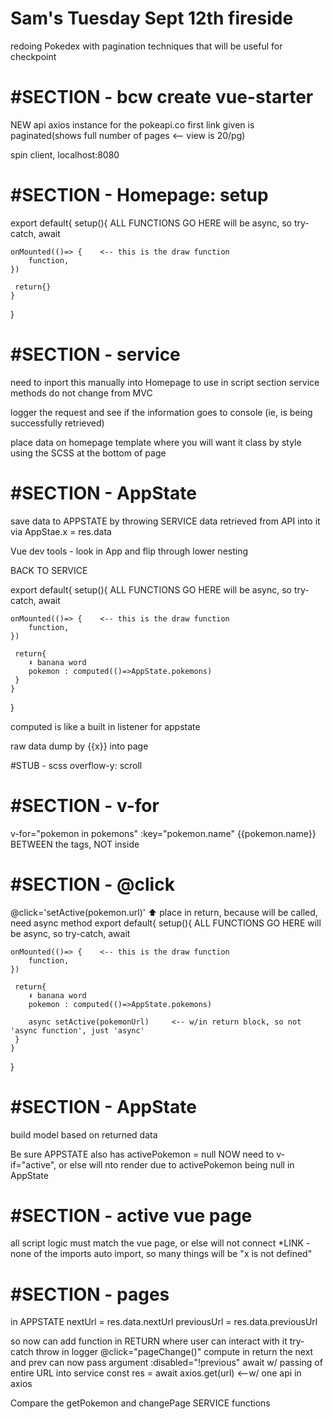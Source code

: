 # Sam's Tuesday Sept 12th fireside
redoing Pokedex with pagination techniques that will be useful for checkpoint

   # #SECTION - bcw create vue-starter

NEW api axios instance for the pokeapi.co
first link given is paginated(shows full number of pages <-- view is 20/pg)

spin client, localhost:8080

   # #SECTION - Homepage: setup

export default{
    setup(){
        ALL FUNCTIONS GO HERE
            will be async, so try-catch, await

    onMounted(()=> {    <-- this is the draw function
        function,
    })

     return{}
    }
}
   # #SECTION - service

   need to inport this manually into Homepage to use in script section
   service methods do not change from MVC
   
   logger the request and see if the information goes to console (ie, is being successfully retrieved)


place data on homepage template where you will want it
class by style using the SCSS at the bottom of page


   # #SECTION - AppState

save data to APPSTATE by throwing SERVICE data retrieved from API into it via AppStae.x = res.data

Vue dev tools - look in App and flip through lower nesting

BACK TO SERVICE

export default{
    setup(){
        ALL FUNCTIONS GO HERE
            will be async, so try-catch, await

    onMounted(()=> {    <-- this is the draw function
        function,
    })

     return{
        ⬇️ banana word
        pokemon : computed(()=>AppState.pokemons)
     }
    }
}

computed is like a built in listener for appstate

raw data dump by {{x}} into page

#STUB - scss
    overflow-y: scroll

   # #SECTION - v-for
   v-for="pokemon in pokemons" :key="pokemon.name"
   {{pokemon.name}} BETWEEN the tags, NOT inside

   # #SECTION - @click
   @click='setActive(pokemon.url)'
                ⬆️ place in return, because will be called, need async method
                export default{
    setup(){
        ALL FUNCTIONS GO HERE
            will be async, so try-catch, await

    onMounted(()=> {    <-- this is the draw function
        function,
    })

     return{
        ⬇️ banana word
        pokemon : computed(()=>AppState.pokemons)

        async setActive(pokemonUrl)     <-- w/in return block, so not 'async function', just 'async'
     }
    }
}
   # #SECTION - AppState
build model based on returned data


Be sure APPSTATE also has
    activePokemon = null
NOW need to v-if="active", or else will nto render due to activePokemon being null in AppState


   # #SECTION - active vue page

all script logic must match the vue page, or else will not connect
*LINK - none of the imports auto import, so many things will be "x is not defined"

   # #SECTION - pages

in APPSTATE
nextUrl = res.data.nextUrl
previousUrl = res.data.previousUrl

so now can add function in RETURN where user can interact with it
    try-catch
    throw in logger
    @click="pageChange()"
        compute in return the next and prev
            can now pass argument
                :disabled="!previous"
    await w/ passing of entire URL into service
        const res = await axios.get(url)    <--w/ one api in axios


Compare the getPokemon and changePage SERVICE functions